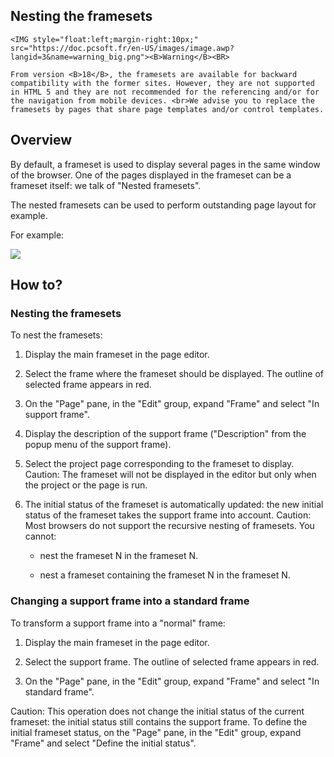 
## Nesting the framesets
			

<DIV class="specObsolete">
	<IMG style="float:left;margin-right:10px;" src="https://doc.pcsoft.fr/en-US/images/image.awp?langid=3&name=warning_big.png"><B>Warning</B><BR>
	From version <B>18</B>, the framesets are available for backward compatibility with the former sites. However, they are not supported in HTML 5 and they are not recommended for the referencing and/or for the navigation from mobile devices. <br>We advise you to replace the framesets by pages that share page templates and/or control templates.
</DIV><a name="NOTE1"></a>
<a name="NOTE1_1"></a>


## Overview
<a name="overview_ELTTEXTE000136"></a>
By default, a frameset is used to display several pages in the same window of the browser. One of the pages displayed in the frameset can be a frameset itself: we talk of "Nested framesets".

The nested framesets can be used to perform outstanding page layout for example.

For example:

![](https://doc.pcsoft.fr/en-US/images/image.awp?langid=3&name=FrameSupport.gif)


<a name="NOTE2"></a>
<a name="NOTE2_1"></a>


## How to?
<a name="how_ELTTEXTE000160"></a>


### Nesting the framesets
<a name="nesting_the_framesets_ELTPARAGRAPHE000029"></a>

To nest the framesets:

1. Display the main frameset in the page editor.

2. Select the frame where the frameset should be displayed. The outline of selected frame appears in red.

3. On the "Page" pane, in the "Edit" group, expand "Frame" and select "In support frame".

4. Display the description of the support frame ("Description" from the popup menu of the support frame).

5. Select the project page corresponding to the frameset to display. 
	Caution: The frameset will not be displayed in the editor but only when the project or the page is run.

6. The initial status of the frameset is automatically updated: the new initial status of the frameset takes the support frame into account.
	Caution: Most browsers do not support the recursive nesting of framesets. You cannot:

	- nest the frameset N in the frameset N.

	- nest a frameset containing the frameset N in the frameset N.






<a name="NOTE2_2"></a>


### Changing a support frame into a standard frame
<a name="changing_support_frame_into_standard_frame_ELTPARAGRAPHE000060"></a>

To transform a support frame into a "normal" frame: 

1. Display the main frameset in the page editor.

2. Select the support frame. The outline of selected frame appears in red.

3. On the "Page" pane, in the "Edit" group, expand "Frame" and select "In standard frame".


Caution: This operation does not change the initial status of the current frameset: the initial status still contains the support frame. To define the initial frameset status, on the "Page" pane, in the "Edit" group, expand "Frame" and select "Define the initial status".


